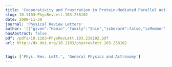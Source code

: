 ```yaml
---
title: 'Cooperativity and Frustration in Protein-Mediated Parallel Actin Bundles'
slug: 10.1103~PhysRevLett.103.238102
date: 2009-11-30
journal: 'Physical Review Letters'
author: '[{"given":"Homin","family":"Shin","isGerard":false,"isMember":false,"isFirst":false,"isCorresponding":false},{"given":"Kirstin R. Purdy","family":"Drew","isGerard":false,"isMember":true,"isFirst":false,"isCorresponding":false},{"given":"James R.","family":"Bartles","isGerard":false,"isMember":false,"isFirst":false,"isCorresponding":false},{"given":"Gerard C. L.","family":"Wong","isGerard":true,"isMember":true,"isFirst":false,"isCorresponding":false},{"given":"Gregory M.","family":"Grason","isGerard":false,"isMember":false,"isFirst":false,"isCorresponding":false}]'
hasAbstract: false
pdf: /pdfs/10.1103~PhysRevLett.103.238102.pdf
url: http://dx.doi.org/10.1103/physrevlett.103.238102


tags: ['Phys. Rev. Lett.', 'General Physics and Astronomy']
---
```

<!--truncate-->